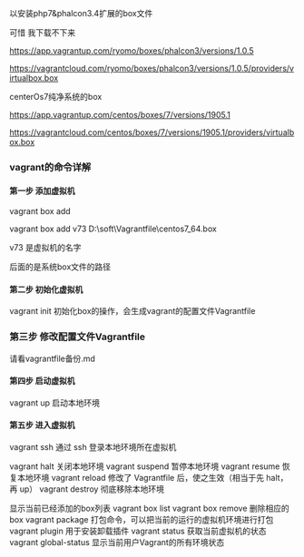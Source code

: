 以安装php7&phalcon3.4扩展的box文件

可惜 我下载不下来

https://app.vagrantup.com/ryomo/boxes/phalcon3/versions/1.0.5



https://vagrantcloud.com/ryomo/boxes/phalcon3/versions/1.0.5/providers/virtualbox.box



centerOs7纯净系统的box

https://app.vagrantup.com/centos/boxes/7/versions/1905.1

https://vagrantcloud.com/centos/boxes/7/versions/1905.1/providers/virtualbox.box





### vagrant的命令详解



#### 第一步 添加虚拟机

vagrant box add 

vagrant box add v73 D:\soft\Vagrantfile\centos7_64.box

v73 是虚拟机的名字

后面的是系统box文件的路径

#### 第二步  初始化虚拟机

vagrant init 初始化box的操作，会生成vagrant的配置文件Vagrantfile

### 第三步 修改配置文件Vagrantfile

请看vagrantfile备份.md

#### 第四步 启动虚拟机

vagrant up 启动本地环境

#### 第五步 进入虚拟机

vagrant ssh 通过 ssh 登录本地环境所在虚拟机





vagrant halt 关闭本地环境
vagrant suspend 暂停本地环境
vagrant resume 恢复本地环境
vagrant reload 修改了 Vagrantfile 后，使之生效（相当于先 halt，再 up）
vagrant destroy 彻底移除本地环境

显示当前已经添加的box列表  vagrant box list 
vagrant box remove 删除相应的box
vagrant package 打包命令，可以把当前的运行的虚拟机环境进行打包
vagrant plugin 用于安装卸载插件
vagrant status 获取当前虚拟机的状态
vagrant global-status 显示当前用户Vagrant的所有环境状态